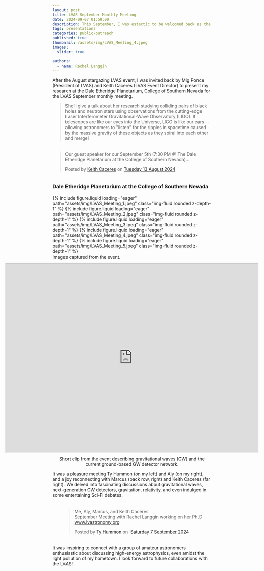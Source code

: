 ```yaml
---
layout: post
title: LVAS September Monthly Meeting
date: 2024-09-07 01:59:00
description: This September, I was estactic to be welcomed back as the guest speaker for the Las Vegas Astronomical Society’s monthly meeting. Check out the event here!
tags: presentations
categories: public-outreach
published: true
thumbnail: /assets/img/LVAS_Meeting_4.jpeg
images:
  slider: true

authors:
  - name: Rachel Langgin
---
```


After the August stargazing LVAS event, I was invited back by Mig Ponce (President of LVAS) and Keith Caceres (LVAS Event Director) to present my research at the Dale Etheridge Planetarium, College of Southern Nevada for the LVAS September monthly meeting.

> She’ll give a talk about her research studying colliding pairs of black holes and neutron stars using observations from the cutting-edge Laser Interferometer Gravitational-Wave Observatory (LIGO). If telescopes are like our eyes into the Universe, LIGO is like our ears -- allowing astronomers to "listen" for the ripples in spacetime caused by the massive gravity of these objects as they spiral into each other and merge! 

<div style="display: flex; justify-content: center; flex-direction: column; align-items: center; margin: 20px 0;">
  <div id="fb-root"></div>
  <script async defer crossorigin="anonymous" src="https://connect.facebook.net/en_GB/sdk.js#xfbml=1&version=v21.0"></script>
  <div class="fb-post" data-href="https://www.facebook.com/keithcaceres314/posts/pfbid02BuhiJ8eX9Ec3q93Tq5nfWU9kNYsZ1GA5MFyFddGwTZcQQCJvUZq7rx9e5DA6kZ3hl" data-width="500" data-show-text="true">
    <blockquote cite="https://www.facebook.com/keithcaceres314/posts/10235405823269287" class="fb-xfbml-parse-ignore">
      <p>Our guest speaker for our September 5th (7:30 PM &#064; The Dale Etheridge Planetarium at the College of Southern Nevada)...</p>
      Posted by <a href="#" role="button">Keith Caceres</a> on&nbsp;<a href="https://www.facebook.com/keithcaceres314/posts/10235405823269287">Tuesday 13 August 2024</a>
    </blockquote>
  </div>
</div>

### Dale Etheridge Planetarium at the College of Southern Nevada ### 

<swiper-container keyboard="true" navigation="true" pagination="true" pagination-clickable="true" pagination-dynamic-bullets="true" rewind="true">
  <swiper-slide>{% include figure.liquid loading="eager" path="assets/img/LVAS_Meeting_1.jpeg" class="img-fluid rounded z-depth-1" %}</swiper-slide>
  <swiper-slide>{% include figure.liquid loading="eager" path="assets/img/LVAS_Meeting_2.jpeg" class="img-fluid rounded z-depth-1" %}</swiper-slide>
  <swiper-slide>{% include figure.liquid loading="eager" path="assets/img/LVAS_Meeting_3.jpeg" class="img-fluid rounded z-depth-1" %}</swiper-slide>
  <swiper-slide>{% include figure.liquid loading="eager" path="assets/img/LVAS_Meeting_4.jpeg" class="img-fluid rounded z-depth-1" %}</swiper-slide>
  <swiper-slide>{% include figure.liquid loading="eager" path="assets/img/LVAS_Meeting_5.jpeg" class="img-fluid rounded z-depth-1" %}</swiper-slide>
</swiper-container>
<div class="caption">
    Images captured from the event.
</div>
  
<div style="display: flex; justify-content: center; flex-direction: column; align-items: center; margin: 10px 0;">
  <iframe src="https://drive.google.com/file/d/1BWhanJRXZOOJah_ergGiUlstaxTZQaay/preview" width="800" height="600" allow="autoplay"></iframe>
  <div class="caption" style="text-align: center; margin-top: 10px;">
    Short clip from the event describing gravitational waves (GW) and the current ground-based GW detector network.
  </div>
</div>

  
It was a pleasure meeting Ty Hummon (on my left) and Aly (on my right), and a joy reconnecting with Marcus (back row, right) and Keith Caceres (far right). We delved into fascinating discussions about gravitational waves, next-generation GW detectors, gravitation, relativity, and even indulged in some entertaining Sci-Fi debates.

<div style="display: flex; justify-content: center; flex-direction: column; align-items: center; margin: 20px 0;">
  <div id="fb-root"></div>
  <script async defer crossorigin="anonymous" src="https://connect.facebook.net/en_GB/sdk.js#xfbml=1&version=v21.0"></script>
  <div class="fb-post" data-href="https://www.facebook.com/summonhummon/posts/pfbid02BHE6SSZo4qsbrdoVjgsmqD47D2ubwwVnxPHY2Hevbfxvtgnwdf2mmR7MD2QEvpaMl" data-width="500" data-show-text="true">
    <blockquote cite="https://www.facebook.com/summonhummon/posts/10231999839246470" class="fb-xfbml-parse-ignore">
      <p>Me, Aly, Marcus, and Keith Caceres <br>
      September Meeting with Rachel Langgin working on her Ph.D<br>
      <a href="http://www.lvastronomy.org" target="_blank">www.lvastronomy.org</a><br>
      </p>
      Posted by <a href="https://www.facebook.com/summonhummon">Ty Hummon</a> on&nbsp;
      <a href="https://www.facebook.com/summonhummon/posts/10231999839246470">Saturday 7 September 2024</a>
    </blockquote>
  </div>
</div>

It was inspiring to connect with a group of amateur astronomers enthusiastic about discussing high-energy astrophysics, even amidst the light pollution of my hometown. I look forward to future collaborations with the LVAS!
